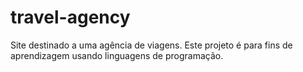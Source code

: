 # travel-agency
Site destinado a uma agência de viagens. Este projeto é para fins de aprendizagem usando linguagens de programação. 
